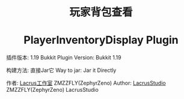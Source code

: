 <center><h1>玩家背包查看</h1></center>
<center><h1>PlayerInventoryDisplay Plugin</h1></center>

插件版本: 1.19 Bukkit 
Plugin Version: Bukkit 1.19

构建方法: 直接Jar它
Way to jar: Jar it Directly

作者: <a href="http://syzygy.top">Lacrus工作室</a> ZMZZFLY(ZephyrZeno)
Author: <a href="http://syzygy.top">LacrusStudio</a> ZMZZFLY(ZephyrZeno)
LacrusStudio
